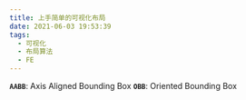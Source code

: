 ```yaml
---
title: 上手简单的可视化布局
date: 2021-06-03 19:53:39
tags:
  - 可视化
  - 布局算法
  - FE
---
```


**`AABB`**: Axis Aligned Bounding Box
**`OBB`**: Oriented Bounding Box
